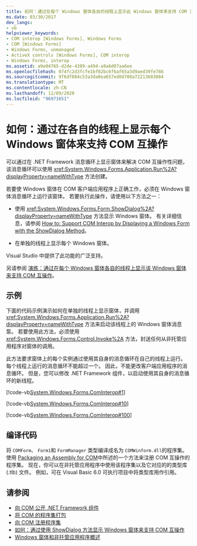 ```yaml
---
title: 如何：通过在每个 Windows 窗体各自的线程上显示此 Windows 窗体来支持 COM 互操作
ms.date: 03/30/2017
dev_langs:
- vb
helpviewer_keywords:
- COM interop [Windows Forms], Windows Forms
- COM [Windows Forms]
- Windows Forms, unmanaged
- ActiveX controls [Windows Forms], COM interop
- Windows Forms, interop
ms.assetid: a9e04765-d2de-4389-a494-a9a6d07aa6ee
ms.openlocfilehash: 074fc2d3fcfe1bf02bc6f6af65a3d9aed39fe786
ms.sourcegitcommit: 9f6df084c53a3da0ea657ed0d708a72213683084
ms.translationtype: MT
ms.contentlocale: zh-CN
ms.lasthandoff: 12/09/2020
ms.locfileid: "96971651"
---
```

# <a name="how-to-support-com-interop-by-displaying-each-windows-form-on-its-own-thread"></a>如何：通过在各自的线程上显示每个 Windows 窗体来支持 COM 互操作

可以通过在 .NET Framework 消息循环上显示窗体来解决 COM 互操作性问题，该消息循环可以使用 <xref:System.Windows.Forms.Application.Run%2A?displayProperty=nameWithType> 方法创建。

若要使 Windows 窗体在 COM 客户端应用程序上正确工作，必须在 Windows 窗体消息循环上运行该窗体。 若要执行此操作，请使用以下方法之一：

- 使用 <xref:System.Windows.Forms.Form.ShowDialog%2A?displayProperty=nameWithType> 方法显示 Windows 窗体。 有关详细信息，请参阅 [How to: Support COM Interop by Displaying a Windows Form with the ShowDialog Method](com-interop-by-displaying-a-windows-form-shadow.md)。

- 在单独的线程上显示每个 Windows 窗体。

Visual Studio 中提供了此功能的广泛支持。

另请参阅 [演练：通过在每个 Windows 窗体各自的线程上显示该 Windows 窗体来支持 COM 互操作](/previous-versions/visualstudio/visual-studio-2010/ms233639(v=vs.100))。

## <a name="example"></a>示例

下面的代码示例演示如何在单独的线程上显示窗体，并调用 <xref:System.Windows.Forms.Application.Run%2A?displayProperty=nameWithType> 方法来启动该线程上的 Windows 窗体消息泵。 若要使用此方法，必须使用 <xref:System.Windows.Forms.Control.Invoke%2A> 方法，封送任何从非托管应用程序对窗体的调用。

此方法要求窗体上的每个实例通过使用其自身的消息循环在自己的线程上运行。 每个线程上运行的消息循环不能超过一个。 因此，不能更改客户端应用程序的消息循环。 但是，您可以修改 .NET Framework 组件，以启动使用其自身的消息循环的新线程。

[!code-vb[System.Windows.Forms.ComInterop#1](~/samples/snippets/visualbasic/VS_Snippets_Winforms/System.Windows.Forms.ComInterop/VB/COMForm.vb#1)]

[!code-vb[System.Windows.Forms.ComInterop#10](~/samples/snippets/visualbasic/VS_Snippets_Winforms/System.Windows.Forms.ComInterop/VB/FormManager.vb#10)]

[!code-vb[System.Windows.Forms.ComInterop#100](~/samples/snippets/visualbasic/VS_Snippets_Winforms/System.Windows.Forms.ComInterop/VB/Form1.vb#100)]

## <a name="compile-the-code"></a>编译代码

将 `COMForm`、 `Form1`和 `FormManager` 类型编译成名为 `COMWinform.dll`的程序集。 使用 [Packaging an Assembly for COM](/dotnet/framework/interop/packaging-an-assembly-for-co)中所述的一个方法来注册 COM 互操作的程序集。 现在，你可以在非托管应用程序中使用该程序集以及它对应的的类型库 (.tlb) 文件。 例如，可在 Visual Basic 6.0 可执行项目中将类型库用作引用。

## <a name="see-also"></a>请参阅

- [向 COM 公开 .NET Framework 组件](/dotnet/framework/interop/exposing-dotnet-components-to-co)
- [将 COM 的程序集打包](/dotnet/framework/interop/packaging-an-assembly-for-co)
- [向 COM 注册程序集](/dotnet/framework/interop/registering-assemblies-with-co)
- [如何：通过使用 ShowDialog 方法显示 Windows 窗体来支持 COM 互操作](com-interop-by-displaying-a-windows-form-shadow.md)
- [Windows 窗体和非托管应用程序概述](windows-forms-and-unmanaged-applications-overview.md)
